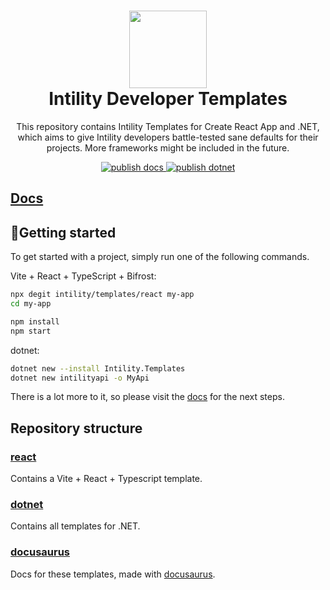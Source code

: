 <h1 align="center">
  <img src="https://avatars.githubusercontent.com/u/35199565" width="124px"/><br/>
  Intility Developer Templates
</h1>

<p align="center">
This repository contains Intility Templates for Create React App and .NET,
which aims to give Intility developers battle-tested sane defaults for their projects.
More frameworks might be included in the future.
</p>

<p align="center">
<a href="https://github.com/Intility/templates/actions">
    <img alt="publish docs" src="https://github.com/Intility/templates/actions/workflows/publish-docs.yml/badge.svg" style="max-width:100%;">
</a>

<a href="https://github.com/Intility/templates/actions">
    <img alt="publish dotnet" src="https://github.com/Intility/templates/actions/workflows/publish-dotnet.yml/badge.svg" style="max-width:100%;">
</a>
</p>

## [Docs](https://create.intility.app/)

## 🚀Getting started

To get started with a project, simply run one of the following commands.

Vite + React + TypeScript + Bifrost:

```bash
npx degit intility/templates/react my-app
cd my-app

npm install
npm start
```

dotnet:

```bash
dotnet new --install Intility.Templates
dotnet new intilityapi -o MyApi
```

There is a lot more to it, so please visit the [docs](https://create.intility.app/) for the next steps.

## Repository structure

### [react](./react/)

Contains a Vite + React + Typescript template.

### [dotnet](./dotnet/)

Contains all templates for .NET.

### [docusaurus](./docusaurus)

Docs for these templates, made with [docusaurus](https://v2.docusaurus.io/).
